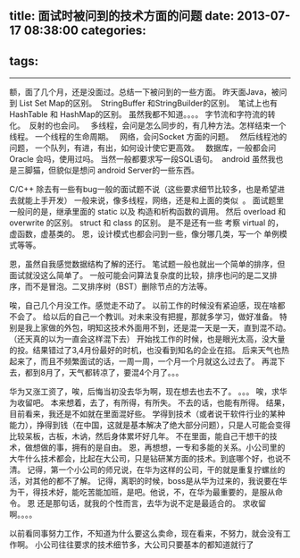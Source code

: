title: 面试时被问到的技术方面的问题
date: 2013-07-17 08:38:00
categories:
- 
tags:
- 
---
额，面了几个月，还是没面过。总结一下被问到的一些方面。
昨天面Java，被问到 List Set Map的区别。
 StringBuffer 和StringBuilder的区别。
 笔试上也有 HashTable 和 HashMap的区别。 虽然我都不知道。。。。
字节流和字符流的转化。
 反射的也会问。
  多线程，会问是怎么同步的，有几种方法。怎样结束一个线程。 一个线程的生命周期。
  网络，会问Socket 方面的问题。
  然后线程池的问题， 一个队列，有进，有出，如何设计使它更高效。
  数据库，一般都会问 Oracle 会吗，使用过吗。 当然一般都要求写一段SQL语句。
 android 虽然我也是三脚猫，但貌似是想问 android Server的一些东西。

C/C++
除去有一些有bug一般的面试题不说（这些要求细节比较多，也是希望进去就能上手开发）
一般来说，像多线程，网络，还是和上面的类似  。
面试题里一般问的是，继承里面的 static 以及 构造和析构函数的调用。
然后 overload 和overwrite 的区别。
struct 和 class 的区别。
是不是还有一些 考察 virtual 的，虚函数，虚基类的。
恩，设计模式也都会问到一些，像分哪几类，写一个 单例模式等等。

恩，虽然自我感觉数据结构了解的还行。
笔试题一般也就出一个简单的排序，但面试就没这么简单了。
一般可能会问算法复杂度的比较，排序也问的是二叉排序，而不是冒泡。二叉排序树（BST）删除节点的方法等。

唉，自己几个月没工作。感觉走不动了。
以前工作的时候没有紧迫感，现在啥都不会了。
给以后的自己一个教训。对未来没有把握，那就多学习，做好准备。
特别是我上家做的外包，明知这技术外面用不到，还是混一天是一天，直到混不动。（还天真的以为一直会这样混下去）
开始找工作的时候，也是眼光太高，没大量的投。结果错过了3,4月份最好的时机，也没看到知名的企业在招。
后来天气也热起来了，而且不频繁面试的话，一周一周，一个月一个月就这么过去了。
再混下去，都到8月了，天气都转凉了，要混4个月了。。。

华为又涨工资了，唉，后悔当初没去华为啊，现在想去也去不了。
。。。
唉，求华为收留吧。
本来想着，去了，有所得，有所失。
不去的话，也能有所得。
结果，目前看来，我还是不如就在里面混好些。
学得到技术（或者说干软件行业的某种能力），挣得到钱（在中国，这就是基本解决了绝大部分问题），只是人可能会变得比较呆板，古板，木讷，然后身体累坏好几年。
不在里面，能自己干想干的技术，做想做的事，拥有的是自由。
恩，再想想，一专和多能的关系。小公司里的大牛什么技术都会，比起在大公司，只是钻研某方面的技术。到底哪个好，也说不清。
记得，第一个小公司的师兄说，在华为这样的公司，干的就是重复拧螺丝的活，对其他的都不了解。
记得，离职的时候，boss是从华为过来的，我说要在华为干，得技术好，能吃苦能加班，是吧。他说，不，在华为最重要的，是服从命令。
恩
还是那句话，就我的个性而言，去华为说不定是最适合的。
求收留啊。。。。

以前看同事努力工作，不知道为什么要这么卖命，现在看来，不努力，就会没有工作啊。
小公司往往要求的技术细节多，大公司只要基本的都知道就行了


